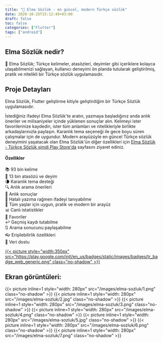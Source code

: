 ```yaml
---
title: "🍏 Elma Sözlük - en güncel, modern Türkçe sözlük"
date: 2020-10-25T15:12:49+03:00
draft: false
toc: false
categories: ["Flutter"]
tags: ["android"]
---
```


## Elma Sözlük nedir?
🍏 Elma Sözlük; Türkçe kelimeler, atasözleri, deyimler gibi içeriklere kolayca ulaşabilmenizi sağlayan, kullanıcı deneyimi ön planda tutularak geliştirilmiş, pratik ve nitelikli bir Türkçe sözlük uygulamasıdır. 

## Proje Detayları
Elma Sözlük, Flutter geliştirme kitiyle geliştirdiğim bir Türkçe Sözlük uygulamasıdır.

İstediğiniz ifadeyi Elma Sözlük'te aratın, yazmaya başladığınız anda anlık öneriler ve milisaniyeler içinde yüklenen sonuçlar alın. Kelimeyi ister favorilerinize kaydedin, ister tüm anlamları ve nitelikleriyle birlikte arkadaşlarınızla paylaşın. Karanlık tema seçeneği ile gece boyu süren çalışmalar için de uygundur. Modern arayüzüyle en güncel Türkçe sözlük deneyimini yaşatacak olan Elma Sözlük'ün diğer özellikleri için [Elma Sözlük - Türkçe Sözlük şimdi Play Store'da](https://play.google.com/store/apps/details?id=dev.elma.sozluk) sayfasını ziyaret ediniz.

#### Özellikler
📚 93 bin kelime  
📖 13 bin atasözü ve deyim  
🌘 Karanlık tema desteği  
🔍 Anlık arama önerileri  
🔎 Anlık sonuçlar  
🧠 Hatalı yazıma rağmen ifadeyi tanıyabilme  
👧 Tüm yaşlar için uygun, pratik ve modern bir arayüz  
📊 Canlı istatistikler  
📍 Favoriler  
↩️ Geçmiş kaydı tutabilme  
🔃 Arama sonucunu paylaşabilme  
👓 Erişilebilirlik özellikleri  
📱 Veri dostu  

[{{< picture style="width:350px" src="https://play.google.com/intl/en_us/badges/static/images/badges/tr_badge_web_generic.png" class="no-shadow" >}}](https://bit.ly/elmasozluk-elmadev)


## Ekran görüntüleri:
{{< picture inline=1 style="width: 280px" src="/images/elma-sozluk/1.png" class="no-shadow" >}}
{{< picture inline=1 style="width: 280px" src="/images/elma-sozluk/2.jpg" class="no-shadow" >}}
{{< picture inline=1 style="width: 280px" src="/images/elma-sozluk/3.png" class="no-shadow" >}}
{{< picture inline=1 style="width: 280px" src="/images/elma-sozluk/4.png" class="no-shadow" >}}
{{< picture inline=1 style="width: 280px" src="/images/elma-sozluk/5.jpg" class="no-shadow" >}}
{{< picture inline=1 style="width: 280px" src="/images/elma-sozluk/6.png" class="no-shadow" >}}
{{< picture inline=1 style="width: 280px" src="/images/elma-sozluk/7.png" class="no-shadow" >}}



